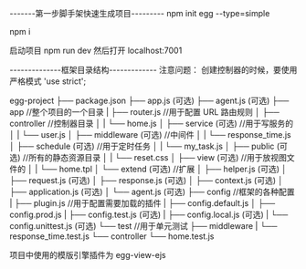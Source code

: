 -------第一步脚手架快速生成项目---------
npm init egg --type=simple

npm i

启动项目
npm run dev
然后打开 localhost:7001

--------------框架目录结构-------------
注意问题：
创建控制器的时候，要使用严格模式 'use strict';



egg-project
├── package.json
├── app.js (可选)
├── agent.js (可选)
├── app                              //整个项目的一个目录
|   ├── router.js       //用于配置 URL 路由规则
│   ├── controller       //控制器目录
│   |   └── home.js
│   ├── service (可选)                //用于写服务的
│   |   └── user.js
│   ├── middleware (可选)              //中间件
│   |   └── response_time.js
│   ├── schedule (可选)                //用于定时任务
│   |   └── my_task.js
│   ├── public (可选)                  //所有的静态资源目录
│   |   └── reset.css
│   ├── view (可选)                    //用于放视图文件的
│   |   └── home.tpl
│   └── extend (可选)                  //扩展
│       ├── helper.js (可选)
│       ├── request.js (可选)
│       ├── response.js (可选)
│       ├── context.js (可选)
│       ├── application.js (可选)
│       └── agent.js (可选)
├── config               //框架的各种配置
|   ├── plugin.js        //用于配置需要加载的插件
|   ├── config.default.js
│   ├── config.prod.js
|   ├── config.test.js (可选)
|   ├── config.local.js (可选)
|   └── config.unittest.js (可选)
└── test                 //用于单元测试
    ├── middleware
    |   └── response_time.test.js
    └── controller
        └── home.test.js


项目中使用的模版引擎插件为   egg-view-ejs
